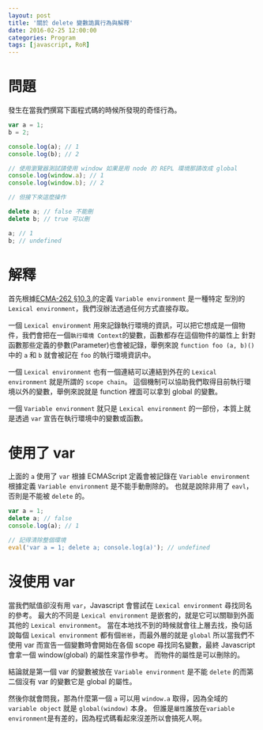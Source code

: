```yaml
---
layout: post
title: '關於 delete 變數詭異行為與解釋'
date: 2016-02-25 12:00:00
categories: Program
tags: [javascript, RoR]
---
```


# 問題

發生在當我們撰寫下面程式碼的時候所發現的奇怪行為。

~~~js
var a = 1;
b = 2;

console.log(a); // 1
console.log(b); // 2

// 使用瀏覽器測試請使用 window 如果是用 node 的 REPL 環境那請改成 global
console.log(window.a); // 1
console.log(window.b); // 2

// 但接下來這麼操作

delete a; // false 不能刪
delete b; // true 可以刪

a; // 1
b; // undefined

~~~

# 解釋

首先根據[ECMA-262 §10.3,](http://ecma-international.org/ecma-262/5.1/#sec-10.3)的定義 `Variable environment` 是一種特定
型別的 `Lexical environment`，我們沒辦法透過任何方式直接存取。

一個 `Lexical environment` 用來記錄執行環境的資訊，可以把它想成是一個物件，我們會把在一個`執行環境 Context`的變數，函數都存在這個物件的屬性上
針對函數那些定義的參數(Parameter)也會被記錄，舉例來說 `function foo (a, b)()` 中的 `a` 和 `b` 就會被記在 `foo` 的執行環境資訊中。

一個 `Lexical environment` 也有一個連結可以連結到外在的 `Lexical environment` 就是所謂的 `scope chain`。
這個機制可以協助我們取得目前執行環境以外的變數，舉例來說就是 function 裡面可以拿到 global 的變數。

一個 `Variable environment` 就只是 `Lexical environment` 的一部份，本質上就是透過 `var` 宣告在執行環境中的變數或函數。

# 使用了 var

上面的 `a` 使用了 `var` 根據 ECMAScript 定義會被記錄在 `Variable environment` 根據定義 `Variable environment` 是不能手動刪除的。
也就是說除非用了 `eavl`，否則是不能被 `delete` 的。

~~~js
var a = 1;
delete a; // false
console.log(a); // 1

// 記得清除整個環境
eval('var a = 1; delete a; console.log(a)'); // undefined

~~~

# 沒使用 var

當我們賦值卻沒有用 `var`，Javascript 會嘗試在 `Lexical environment` 尋找同名的參考。
最大的不同是 `Lexical environment` 是嵌套的，就是它可以關聯到外面其他的 `Lexical environment`。
當在本地找不到的時候就會往上層去找，換句話說每個 `Lexical environment` 都有個`爸爸`，而最外層的就是 `global`
所以當我們不使用 var 而宣告一個變數時會開始在各個 scope 尋找同名變數，最終 Javascript 會拿一個 window(global) 的屬性來當作參考。
而物件的屬性是可以刪除的。

結論就是第一個 var 的變數被放在 `Variable environment` 是不能 `delete` 的而第二個沒有 var 的變數它是 global 的屬性。

然後你就會問我，那為什麼第一個 `a` 可以用 `window.a` 取得，因為全域的 `variable object` 就是 `global(window)` 本身。
但誰是`屬性`誰放在`variable environment`是有差的，因為程式碼看起來沒差所以會搞死人啊。

